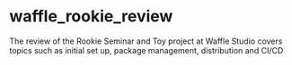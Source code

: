 # waffle_rookie_review
The review of the Rookie Seminar and Toy project at Waffle Studio covers topics such as initial set up, package management, distribution and CI/CD
